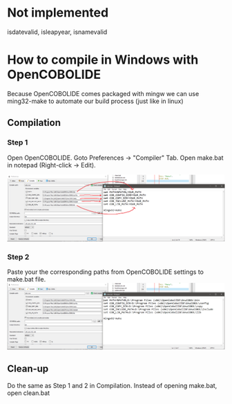 # Not implemented
isdatevalid, isleapyear, isnamevalid

# How to compile in Windows with OpenCOBOLIDE
Because OpenCOBOLIDE comes packaged with mingw
we can use ming32-make to automate our build process
(just like in linux)

## Compilation
### Step 1
Open OpenCOBOLIDE. Goto Preferences -> "Compiler" Tab.
Open make.bat in notepad (Right-click -> Edit).

![step 1](https://github.com/jjsam07/Library-System/blob/main/images/step1.png)
### Step 2
Paste your the corresponding paths from OpenCOBOLIDE settings to make.bat file.
![step 2](https://github.com/jjsam07/Library-System/blob/main/images/step2.png)

## Clean-up
Do the same as Step 1 and 2 in Compilation. Instead of opening make.bat, open clean.bat